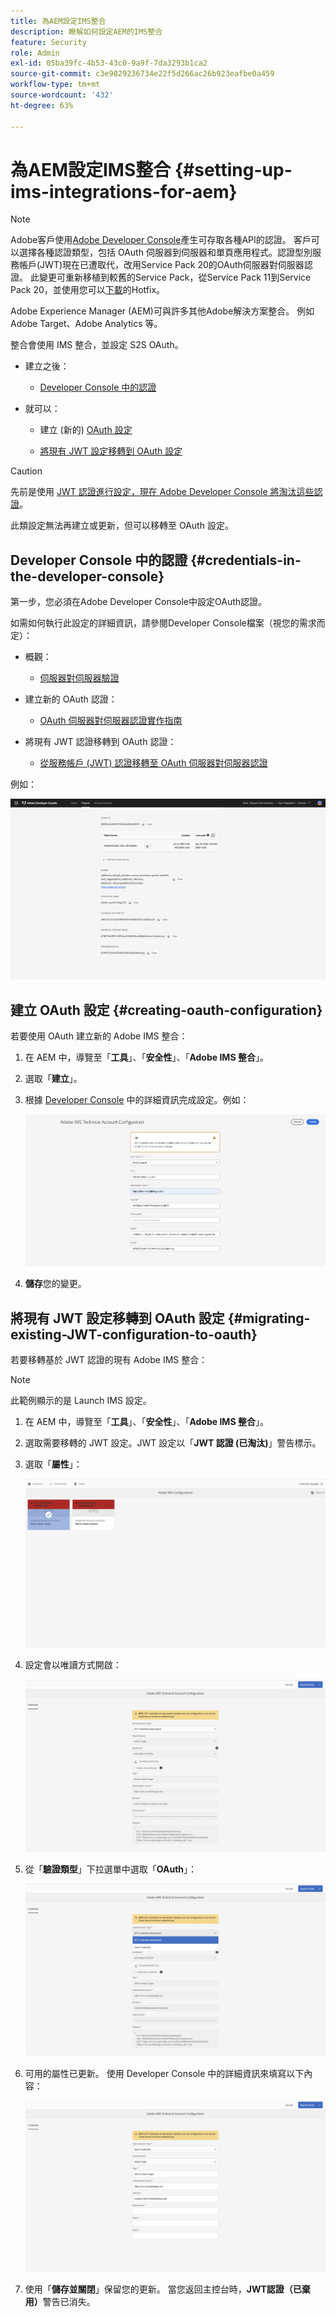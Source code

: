 ```yaml
---
title: 為AEM設定IMS整合
description: 瞭解如何設定AEM的IMS整合
feature: Security
role: Admin
exl-id: 05ba39fc-4b53-43c0-9a9f-7da3293b1ca2
source-git-commit: c3e9029236734e22f5d266ac26b923eafbe0a459
workflow-type: tm+mt
source-wordcount: '432'
ht-degree: 63%

---
```


# 為AEM設定IMS整合 {#setting-up-ims-integrations-for-aem}


>[!NOTE]
>
>Adobe客戶使用[Adobe Developer Console](https://developer.adobe.com/console)產生可存取各種API的認證。 客戶可以選擇各種認證類型，包括 OAuth 伺服器到伺服器和單頁應用程式。認證型別服務帳戶(JWT)現在已遭取代，改用Service Pack 20的OAuth伺服器對伺服器認證。 此變更可重新移植到較舊的Service Pack，從Service Pack 11到Service Pack 20，並使用您可以[下載](https://experience.adobe.com/#/downloads/content/software-distribution/en/aem.html?package=/content/software-distribution/en/details.html/content/dam/aem/public/adobe/packages/cq650/hotfix/ims-jwt-compatibility-package-6.5-1.0.zip)的Hotfix。

Adobe Experience Manager (AEM)可與許多其他Adobe解決方案整合。 例如 Adobe Target、Adobe Analytics 等。

整合會使用 IMS 整合，並設定 S2S OAuth。

* 建立之後：

   * [Developer Console 中的認證](#credentials-in-the-developer-console)

* 就可以：

   * 建立 (新的) [OAuth 設定](#creating-oauth-configuration)

   * [將現有 JWT 設定移轉到 OAuth 設定](#migrating-existing-JWT-configuration-to-oauth)

>[!CAUTION]
>
>先前是使用 [JWT 認證進行設定，現在 Adobe Developer Console 將淘汰這些認證](/help/sites-administering/jwt-credentials-deprecation-in-adobe-developer-console.md)。
>
>此類設定無法再建立或更新，但可以移轉至 OAuth 設定。

## Developer Console 中的認證 {#credentials-in-the-developer-console}

第一步，您必須在Adobe Developer Console中設定OAuth認證。

如需如何執行此設定的詳細資訊，請參閱Developer Console檔案（視您的需求而定）：

* 概觀：

   * [伺服器對伺服器驗證](https://developer.adobe.com/developer-console/docs/guides/authentication/ServerToServerAuthentication/)

* 建立新的 OAuth 認證：

   * [OAuth 伺服器對伺服器認證實作指南](https://developer.adobe.com/developer-console/docs/guides/authentication/ServerToServerAuthentication/implementation/)

* 將現有 JWT 認證移轉到 OAuth 認證：

   * [從服務帳戶 (JWT) 認證移轉至 OAuth 伺服器對伺服器認證](https://developer.adobe.com/developer-console/docs/guides/authentication/ServerToServerAuthentication/migration/)

例如：

![Developer Console 的 OAuth 認證](assets/ims-configuration-developer-console.png)

## 建立 OAuth 設定 {#creating-oauth-configuration}

若要使用 OAuth 建立新的 Adobe IMS 整合：

1. 在 AEM 中，導覽至「**工具**」、「**安全性**」、「**Adobe IMS 整合**」。

1. 選取「**建立**」。

1. 根據 [Developer Console](https://developer.adobe.com/developer-console/docs/guides/authentication/ServerToServerAuthentication/implementation/) 中的詳細資訊完成設定。例如：

   ![建立 OAuth 設定](assets/ims-create-oauth-configuration.png)

1. **儲存**&#x200B;您的變更。

## 將現有 JWT 設定移轉到 OAuth 設定 {#migrating-existing-JWT-configuration-to-oauth}

若要移轉基於 JWT 認證的現有 Adobe IMS 整合：

>[!NOTE]
>
>此範例顯示的是 Launch IMS 設定。

1. 在 AEM 中，導覽至「**工具**」、「**安全性**」、「**Adobe IMS 整合**」。

1. 選取需要移轉的 JWT 設定。JWT 設定以「**JWT 認證 (已淘汰)**」警告標示。

1. 選取「**屬性**」：

   ![選取 JWT 設定](assets/ims-migrate-jwt-select-configuration.png)

1. 設定會以唯讀方式開啟：

   ![設定屬性 - 唯讀](assets/ims-migrate-jwt-properties-read-only.png)

1. 從「**驗證類型**」下拉選單中選取「**OAuth**」：

   ![選取驗證類型](assets/ims-migrate-jwt-authentication-type.png)

1. 可用的屬性已更新。 使用 Developer Console 中的詳細資訊來填寫以下內容：

   ![完整的 OAuth 詳細資訊](assets/ims-migrate-jwt-complete-oauth-details.png)

1. 使用「**儲存並關閉**」保留您的更新。
當您返回主控台時，**JWT認證（已棄用）**&#x200B;警告已消失。
